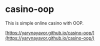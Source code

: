 # casino-oop
This is simple online casino with OOP.


[https://yarynayavor.github.io/casino-oop/](https://yarynayavor.github.io/casino-oop/)
